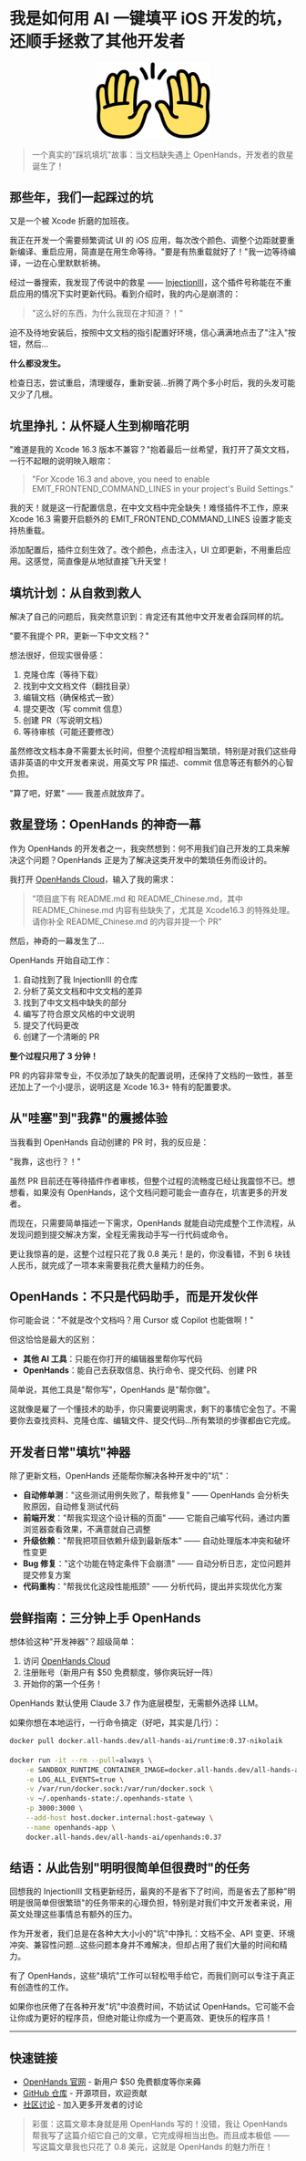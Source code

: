 # 我是如何用 AI 一键填平 iOS 开发的坑，还顺手拯救了其他开发者

<div align="center">
  <img src="https://raw.githubusercontent.com/All-Hands-AI/OpenHands/main/docs/static/img/logo.png" alt="Logo" width="200">
</div>

> 一个真实的"踩坑填坑"故事：当文档缺失遇上 OpenHands，开发者的救星诞生了！

## 那些年，我们一起踩过的坑

又是一个被 Xcode 折磨的加班夜。

我正在开发一个需要频繁调试 UI 的 iOS 应用，每次改个颜色、调整个边距就要重新编译、重启应用，简直是在用生命等待。"要是有热重载就好了！"我一边等待编译，一边在心里默默祈祷。

经过一番搜索，我发现了传说中的救星 —— [InjectionIII](https://github.com/johnno1962/InjectionIII)，这个插件号称能在不重启应用的情况下实时更新代码。看到介绍时，我的内心是崩溃的：

> "这么好的东西，为什么我现在才知道？！"

迫不及待地安装后，按照中文文档的指引配置好环境，信心满满地点击了"注入"按钮，然后...

**什么都没发生。**

检查日志，尝试重启，清理缓存，重新安装...折腾了两个多小时后，我的头发可能又少了几根。

## 坑里挣扎：从怀疑人生到柳暗花明

"难道是我的 Xcode 16.3 版本不兼容？"抱着最后一丝希望，我打开了英文文档，一行不起眼的说明映入眼帘：

> "For Xcode 16.3 and above, you need to enable EMIT_FRONTEND_COMMAND_LINES in your project's Build Settings."

我的天！就是这一行配置信息，在中文文档中完全缺失！难怪插件不工作，原来 Xcode 16.3 需要开启额外的 EMIT_FRONTEND_COMMAND_LINES 设置才能支持热重载。

添加配置后，插件立刻生效了。改个颜色，点击注入，UI 立即更新，不用重启应用。这感觉，简直像是从地狱直接飞升天堂！

## 填坑计划：从自救到救人

解决了自己的问题后，我突然意识到：肯定还有其他中文开发者会踩同样的坑。

"要不我提个 PR，更新一下中文文档？"

想法很好，但现实很骨感：

1. 克隆仓库（等待下载）
2. 找到中文文档文件（翻找目录）
3. 编辑文档（确保格式一致）
4. 提交更改（写 commit 信息）
5. 创建 PR（写说明文档）
6. 等待审核（可能还要修改）

虽然修改文档本身不需要太长时间，但整个流程却相当繁琐，特别是对我们这些母语非英语的中文开发者来说，用英文写 PR 描述、commit 信息等还有额外的心智负担。

"算了吧，好累" —— 我差点就放弃了。

## 救星登场：OpenHands 的神奇一幕

作为 OpenHands 的开发者之一，我突然想到：何不用我们自己开发的工具来解决这个问题？OpenHands 正是为了解决这类开发中的繁琐任务而设计的。

我打开 [OpenHands Cloud](https://app.all-hands.dev)，输入了我的需求：

> "项目底下有 README.md 和 README_Chinese.md，其中 README_Chinese.md 内容有些缺失了，尤其是 Xcode16.3 的特殊处理。请你补全 README_Chinese.md 的内容并提一个 PR"

然后，神奇的一幕发生了...

OpenHands 开始自动工作：
1. 自动找到了我 InjectionIII 的仓库
2. 分析了英文文档和中文文档的差异
3. 找到了中文文档中缺失的部分
4. 编写了符合原文风格的中文说明
5. 提交了代码更改
6. 创建了一个清晰的 PR

**整个过程只用了 3 分钟！**

PR 的内容非常专业，不仅添加了缺失的配置说明，还保持了文档的一致性，甚至还加上了一个小提示，说明这是 Xcode 16.3+ 特有的配置要求。

## 从"哇塞"到"我靠"的震撼体验

当我看到 OpenHands 自动创建的 PR 时，我的反应是：

"我靠，这也行？！"

虽然 PR 目前还在等待插件作者审核，但整个过程的流畅度已经让我震惊不已。想想看，如果没有 OpenHands，这个文档问题可能会一直存在，坑害更多的开发者。

而现在，只需要简单描述一下需求，OpenHands 就能自动完成整个工作流程，从发现问题到提交解决方案，全程无需我动手写一行代码或命令。

更让我惊喜的是，这整个过程只花了我 0.8 美元！是的，你没看错，不到 6 块钱人民币，就完成了一项本来需要我花费大量精力的任务。

## OpenHands：不只是代码助手，而是开发伙伴

你可能会说："不就是改个文档吗？用 Cursor 或 Copilot 也能做啊！"

但这恰恰是最大的区别：

- **其他 AI 工具**：只能在你打开的编辑器里帮你写代码
- **OpenHands**：能自己去获取信息、执行命令、提交代码、创建 PR

简单说，其他工具是"帮你写"，OpenHands 是"帮你做"。

这就像是雇了一个懂技术的助手，你只需要说明需求，剩下的事情它全包了。不需要你去查找资料、克隆仓库、编辑文件、提交代码...所有繁琐的步骤都由它完成。

## 开发者日常"填坑"神器

除了更新文档，OpenHands 还能帮你解决各种开发中的"坑"：

- **自动修单测**："这些测试用例失败了，帮我修复" —— OpenHands 会分析失败原因，自动修复测试代码
- **前端开发**："帮我实现这个设计稿的页面" —— 它能自己编写代码，通过内置浏览器查看效果，不满意就自己调整
- **升级依赖**："帮我把项目依赖升级到最新版本" —— 自动处理版本冲突和破坏性变更
- **Bug 修复**："这个功能在特定条件下会崩溃" —— 自动分析日志，定位问题并提交修复方案
- **代码重构**："帮我优化这段性能瓶颈" —— 分析代码，提出并实现优化方案

## 尝鲜指南：三分钟上手 OpenHands

想体验这种"开发神器"？超级简单：

1. 访问 [OpenHands Cloud](https://app.all-hands.dev)
2. 注册账号（新用户有 $50 免费额度，够你爽玩好一阵）
3. 开始你的第一个任务！

OpenHands 默认使用 Claude 3.7 作为底层模型，无需额外选择 LLM。

如果你想在本地运行，一行命令搞定（好吧，其实是几行）：

```bash
docker pull docker.all-hands.dev/all-hands-ai/runtime:0.37-nikolaik

docker run -it --rm --pull=always \
    -e SANDBOX_RUNTIME_CONTAINER_IMAGE=docker.all-hands.dev/all-hands-ai/runtime:0.37-nikolaik \
    -e LOG_ALL_EVENTS=true \
    -v /var/run/docker.sock:/var/run/docker.sock \
    -v ~/.openhands-state:/.openhands-state \
    -p 3000:3000 \
    --add-host host.docker.internal:host-gateway \
    --name openhands-app \
    docker.all-hands.dev/all-hands-ai/openhands:0.37
```

## 结语：从此告别"明明很简单但很费时"的任务

回想我的 InjectionIII 文档更新经历，最爽的不是省下了时间，而是省去了那种"明明是很简单但很繁琐"的任务带来的心理负担，特别是对我们中文开发者来说，用英文处理这些事情总有额外的压力。

作为开发者，我们总是在各种大大小小的"坑"中挣扎：文档不全、API 变更、环境冲突、兼容性问题...这些问题本身并不难解决，但却占用了我们大量的时间和精力。

有了 OpenHands，这些"填坑"工作可以轻松甩手给它，而我们则可以专注于真正有创造性的工作。

如果你也厌倦了在各种开发"坑"中浪费时间，不妨试试 OpenHands。它可能不会让你成为更好的程序员，但绝对能让你成为一个更高效、更快乐的程序员！

---

## 快速链接

- [OpenHands 官网](https://app.all-hands.dev) - 新用户 $50 免费额度等你来薅
- [GitHub 仓库](https://github.com/All-Hands-AI/OpenHands) - 开源项目，欢迎贡献
- [社区讨论](https://join.slack.com/t/openhands-ai/shared_invite/zt-34zm4j0gj-Qz5kRHoca8DFCbqXPS~f_A) - 加入更多开发者的讨论

> 彩蛋：这篇文章本身就是用 OpenHands 写的！没错，我让 OpenHands 帮我写了这篇介绍它自己的文章，它完成得相当出色。而且成本极低 —— 写这篇文章我也只花了 0.8 美元，这就是 OpenHands 的魅力所在！